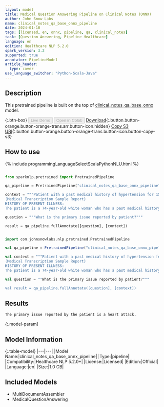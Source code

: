 ```yaml
---
layout: model
title: Medical Question Answering Pipeline on Clinical Notes (ONNX)
author: John Snow Labs
name: clinical_notes_qa_base_onnx_pipeline
date: 2024-01-10
tags: [licensed, en, onnx, pipeline, qa, clinical_notes]
task: [Question Answering, Pipeline Healthcare]
language: en
edition: Healthcare NLP 5.2.0
spark_version: 3.2
supported: true
annotator: PipelineModel
article_header:
  type: cover
use_language_switcher: "Python-Scala-Java"
---
```


## Description

This pretrained pipeline is built on the top of [clinical_notes_qa_base_onnx](https://nlp.johnsnowlabs.com/2023/08/17/clinical_notes_qa_base_onnx_en.html) model.

{:.btn-box}
<button class="button button-orange" disabled>Live Demo</button>
<button class="button button-orange" disabled>Open in Colab</button>
[Download](https://s3.amazonaws.com/auxdata.johnsnowlabs.com/clinical/models/clinical_notes_qa_base_onnx_pipeline_en_5.2.0_3.2_1704893753628.zip){:.button.button-orange.button-orange-trans.arr.button-icon.hidden}
[Copy S3 URI](s3://auxdata.johnsnowlabs.com/clinical/models/clinical_notes_qa_base_onnx_pipeline_en_5.2.0_3.2_1704893753628.zip){:.button.button-orange.button-orange-trans.button-icon.button-copy-s3}

## How to use



<div class="tabs-box" markdown="1">
{% include programmingLanguageSelectScalaPythonNLU.html %}
  
```python

from sparknlp.pretrained import PretrainedPipeline

qa_pipeline = PretrainedPipeline("clinical_notes_qa_base_onnx_pipeline", "en", "clinical/models")

context = """Patient with a past medical history of hypertension for 15 years.
(Medical Transcription Sample Report)
HISTORY OF PRESENT ILLNESS:
The patient is a 74-year-old white woman who has a past medical history of hypertension for 15 years, history of CVA with no residual hemiparesis and uterine cancer with pulmonary metastases, who presented for evaluation of recent worsening of the hypertension. According to the patient, she had stable blood pressure for the past 12-15 years on 10 mg of lisinopril."""

question = """What is the primary issue reported by patient?"""

result = qa_pipeline.fullAnnotate([question], [context])

```
```scala

import com.johnsnowlabs.nlp.pretrained.PretrainedPipeline

val qa_pipeline = PretrainedPipeline("clinical_notes_qa_base_onnx_pipeline", "en", "clinical/models")

val context = """Patient with a past medical history of hypertension for 15 years.
(Medical Transcription Sample Report)
HISTORY OF PRESENT ILLNESS:
The patient is a 74-year-old white woman who has a past medical history of hypertension for 15 years, history of CVA with no residual hemiparesis and uterine cancer with pulmonary metastases, who presented for evaluation of recent worsening of the hypertension. According to the patient, she had stable blood pressure for the past 12-15 years on 10 mg of lisinopril."""

val question = ""What is the primary issue reported by patient?"""

val result = qa_pipeline.fullAnnotate([question], [context])

```
</div>

## Results

```bash
The primary issue reported by the patient is a heart attack.
```

{:.model-param}
## Model Information

{:.table-model}
|---|---|
|Model Name:|clinical_notes_qa_base_onnx_pipeline|
|Type:|pipeline|
|Compatibility:|Healthcare NLP 5.2.0+|
|License:|Licensed|
|Edition:|Official|
|Language:|en|
|Size:|1.0 GB|

## Included Models

- MultiDocumentAssembler
- MedicalQuestionAnswering

